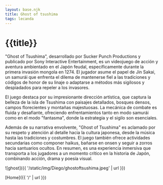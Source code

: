 ```yaml
---
layout: base.njk
title: Ghost of tsushima
tags: lecanda
---
```


# {{title}}

"Ghost of Tsushima", desarrollado por Sucker Punch Productions y publicado por Sony Interactive Entertainment, es un videojuego de acción y aventura ambientado en el Japón feudal, específicamente durante la primera invasión mongola en 1274. El jugador asume el papel de Jin Sakai, un samurái que enfrenta el dilema de mantenerse fiel a las tradiciones y códigos de honor de su linaje o adaptarse a métodos más sigilosos y despiadados para repeler a los invasores.

El juego destaca por su impresionante dirección artística, que captura la belleza de la isla de Tsushima con paisajes detallados, bosques densos, campos florecientes y montañas majestuosas. La mecánica de combate es fluida y desafiante, ofreciendo enfrentamientos tanto en modo samurái como en el modo "fantasma", donde la estrategia y el sigilo son esenciales.

Además de su narrativa envolvente, "Ghost of Tsushima" es aclamado por su respeto y atención al detalle hacia la cultura japonesa, desde la música hasta las tradiciones y costumbres. El juego también ofrece actividades secundarias como componer haikus, bañarse en onsen y seguir a zorros hacia santuarios ocultos. En resumen, es una experiencia inmersiva que transporta a los jugadores a un momento crítico en la historia de Japón, combinando acción, drama y poesía visual.


![ghost]({{ '/static/img/Diego/ghostoftsushima.jpeg' | url }})

[Home]({{ '/' | url }})
